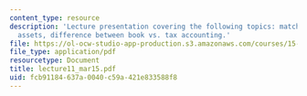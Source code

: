 ```yaml
---
content_type: resource
description: 'Lecture presentation covering the following topics: matching principle
  assets, difference between book vs. tax accounting.'
file: https://ol-ocw-studio-app-production.s3.amazonaws.com/courses/15-501-introduction-to-financial-and-managerial-accounting-spring-2004/fcb91184637a0040c59a421e833588f8_lecture11_mar15.pdf
file_type: application/pdf
resourcetype: Document
title: lecture11_mar15.pdf
uid: fcb91184-637a-0040-c59a-421e833588f8
---
```

